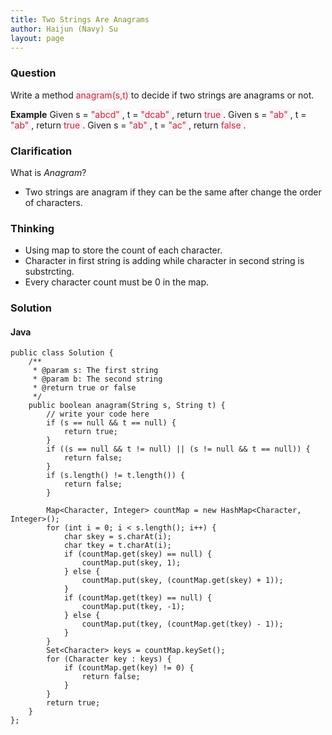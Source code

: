 ```yaml
---
title: Two Strings Are Anagrams
author: Haijun (Navy) Su
layout: page
---
```

### Question
Write a method <font style="color: #C72541; background: #F9F2F4;">anagram(s,t) </font>to decide if two strings are anagrams or not.

**Example**
Given s = <font style="color: #C72541; background: #F9F2F4;">"abcd" </font>, t = <font style="color: #C72541; background: #F9F2F4;">"dcab" </font>, return <font style="color: #C72541; background: #F9F2F4;">true </font>.
Given s = <font style="color: #C72541; background: #F9F2F4;">"ab" </font>, t = <font style="color: #C72541; background: #F9F2F4;">"ab" </font>, return <font style="color: #C72541; background: #F9F2F4;">true </font>.
Given s = <font style="color: #C72541; background: #F9F2F4;">"ab" </font>, t = <font style="color: #C72541; background: #F9F2F4;">"ac" </font>, return <font style="color: #C72541; background: #F9F2F4;">false </font>.

### Clarification
What is *Anagram*?
- Two strings are anagram if they can be the same after change the order of characters.

### Thinking
* Using map to store the count of each character.
* Character in first string is adding while character in second string is substrcting.
* Every character count must be 0 in the map.

### Solution
#### Java
~~~
public class Solution {
    /**
     * @param s: The first string
     * @param b: The second string
     * @return true or false
     */
    public boolean anagram(String s, String t) {
        // write your code here
        if (s == null && t == null) {
            return true;
        }
        if ((s == null && t != null) || (s != null && t == null)) {
            return false;
        }
        if (s.length() != t.length()) {
            return false;
        }
        
        Map<Character, Integer> countMap = new HashMap<Character, Integer>();
        for (int i = 0; i < s.length(); i++) {
            char skey = s.charAt(i);
            char tkey = t.charAt(i);
            if (countMap.get(skey) == null) {
                countMap.put(skey, 1);
            } else {
                countMap.put(skey, (countMap.get(skey) + 1));
            }
            if (countMap.get(tkey) == null) {
                countMap.put(tkey, -1);
            } else {
                countMap.put(tkey, (countMap.get(tkey) - 1));
            }
        }
        Set<Character> keys = countMap.keySet();
        for (Character key : keys) {
            if (countMap.get(key) != 0) {
                return false;
            }
        }
        return true;
    }
};
~~~


